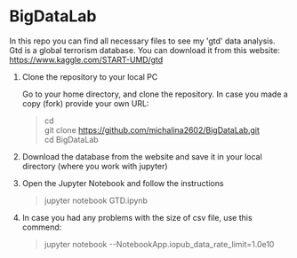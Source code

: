# BigDataLab

In this repo you can find all necessary files to see my 'gtd' data analysis. Gtd is a global terrorism database. 
You can download it from this website: https://www.kaggle.com/START-UMD/gtd

1. Clone the repository to your local PC

	Go to your home directory, and clone the repository. In case you made a copy (fork) provide your own URL: <br>
	>cd<br>
	>git clone https://github.com/michalina2602/BigDataLab.git <br>
	>cd BigDataLab
	
2. Download the database from the website and save it in your local directory (where you work with jupyter)

3. Open the Jupyter Notebook and follow the instructions

	>jupyter notebook GTD.ipynb

4. In case you had any problems with the size of csv file, use this commend:

	>jupyter notebook --NotebookApp.iopub_data_rate_limit=1.0e10




